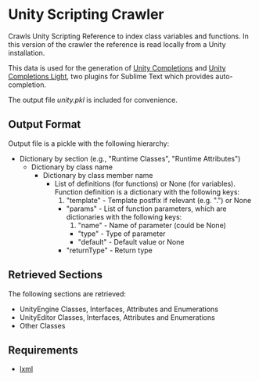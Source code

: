 # Unity Scripting Crawler

Crawls Unity Scripting Reference to index class variables and functions.
In this version of the crawler the reference is read locally from a Unity installation.

This data is used for the generation of
[Unity Completions](https://github.com/oferei/sublime-unity-completions)
and [Unity Completions Light](https://github.com/oferei/sublime-unity-completions-light),
two plugins for Sublime Text which provides auto-completion.

The output file _unity.pkl_ is included for convenience.

## Output Format

Output file is a pickle with the following hierarchy:

* Dictionary by section (e.g., "Runtime Classes", "Runtime Attributes")
	* Dictionary by class name
		* Dictionary by class member name
			* List of definitions (for functions) or None (for variables).  
			Function definition is a dictionary with the following keys:
				1. "template" - Template postfix if relevant (e.g. ".<T>") or None
				* "params" - List of function parameters, which are dictionaries with the following keys:
					1. "name" - Name of parameter (could be None)
					* "type" - Type of parameter
					* "default" - Default value or None
				* "returnType" - Return type

## Retrieved Sections

The following sections are retrieved:

* UnityEngine Classes, Interfaces, Attributes and Enumerations
* UnityEditor Classes, Interfaces, Attributes and Enumerations
* Other Classes

## Requirements

* [lxml](http://lxml.de/installation.html)
